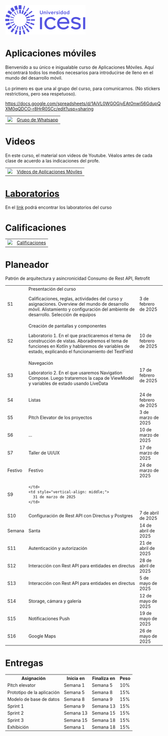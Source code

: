 
<img src="https://raw.githubusercontent.com/Domiciano/AppMoviles251/refs/heads/main/res/images/icesilogo.png" width="256">

# Aplicaciones móviles
Bienvenido a su único e inigualable curso de Aplicaciones Móviles. Aquí encontrará todos los medios necesarios para introducirse de lleno en el mundo del desarrollo móvil.<br><br>
Lo primero es que una al grupo del curso, para comunicarnos. (No stickers restrictions, pero sea respetuoso).

https://docs.google.com/spreadsheets/d/1AiVL0WGOGiyEAtOnwi56GdupQXM0qQDCO-r8HrR0SCc/edit?usp=sharing


<table style="border-collapse: collapse; border: none;" border="0">
  <tr>
    <td>
      <a href="https://chat.whatsapp.com/JYLSxmxlfz7FVj1XA3l3bI">
        <img src="https://upload.wikimedia.org/wikipedia/commons/thumb/6/6b/WhatsApp.svg/479px-WhatsApp.svg.png" width="64">
      </a>
    </td>
    <td style="vertical-align: middle;">
      <a href="https://chat.whatsapp.com/JYLSxmxlfz7FVj1XA3l3bI">Grupo de Whatsapp</a>
    </td>
  </tr>
</table>

# Videos
En este curso, el material son videos de Youtube. Véalos antes de cada clase de acuerdo a las indicaciones del profe.

<table style="border-collapse: collapse; border: none;" border="0">
  <tr>
    <td>
      <a href="https://miro.com/app/board/o9J_l2waJG0=">
        <img src="https://store-images.s-microsoft.com/image/apps.59334.13959754522315136.c4ea2415-8e3c-42bf-8f77-e885eb7c11a1.be6eacf3-e0b4-4478-9abc-47192806c1b5" width="64">
      </a>
    </td>
    <td style="vertical-align: middle;">
      <a href="https://miro.com/app/board/o9J_l2waJG0=">Videos de Aplicaciones Móviles</a>
    </td>
  </tr>
</table>

# <a href="https://github.com/Domiciano/AppMoviles251/tree/main/Laboratorios/readme.md">Laboratorios</a>
En el <a href="https://github.com/Domiciano/AppMoviles251/tree/main/Laboratorios/readme.md">link</a> podrá encontrar los laboratorios del curso

# Calificaciones

<table style="border-collapse: collapse; border: none;" border="0">
  <tr>
    <td>
      <a href="https://docs.google.com/spreadsheets/d/13BZAcaCm4q2huaxT8fdEFLEQxcjKCF_y/edit?usp=sharing&ouid=117897710133227559254&rtpof=true&sd=true">
        <img src="https://cdn-icons-png.flaticon.com/512/5968/5968557.png" width="64">
      </a>
    </td>
    <td style="vertical-align: middle;">
      <a href="https://docs.google.com/spreadsheets/d/13BZAcaCm4q2huaxT8fdEFLEQxcjKCF_y/edit?usp=sharing&ouid=117897710133227559254&rtpof=true&sd=true">Calificaciones</a>
    </td>
  </tr>
</table>


# Planeador
<table style="border-collapse: collapse; border: none;" border="0">
  <tr>
    <td>
      S1
    </td>
    <td>
      Presentación del curso
      <p>Calificaciones, reglas, actividades del curso y asignaciones. Overview del mundo de desarrollo móvil. Alistamiento y configuración del ambiente de desarrollo. Selección de equipos</p>
    </td>
    <td style="vertical-align: middle;">
      3 de febrero de 2025
    </td>
  </tr>
  <tr>
    <td>
      S2
    </td>
    <td>
      Creación de pantallas y componentes
      <p>Laboratorio 1. En el que practicaremos el tema de construcción de vistas. Aboradremos el tema de funciones en Kotlin y hablaremos de variables de estado, explicando el funcionamiento del TextField</p>
    </td>
    <td style="vertical-align: middle;">
      10 de febrero de 2025
    </td>
  </tr>

  <tr>
    <td>
      S3
    </td>
    <td>
      Navegación
      <p>Laboratorio 2. En el que usaremos Navigation Compose. Luego trataremos la capa de ViewModel y variables de estado usando LiveData</p>
    </td>
    <td style="vertical-align: middle;">
      17 de febrero de 2025
    </td>
  </tr>

  <tr>
    <td>
      S4
    </td>
    <td>
      Listas
    </td>
    <td style="vertical-align: middle;">
      24 de febrero de 2025
    </td>
  </tr>

  <tr>
    <td>
      S5
    </td>
    <td>
      Pitch Elevator de los proyectos
    </td>
    <td style="vertical-align: middle;">
      3 de marzo de 2025
    </td>
  </tr>
    Patrón de arquitectura y asincronicidad
    Consumo de Rest API, Retrofit
  <tr>
    <td>
      S6
    </td>
    <td>
      ...
    </td>
    <td style="vertical-align: middle;">
      10 de marzo de 2025
    </td>
  </tr>
  
  <tr>
    <td>
      S7
    </td>
    <td>
      Taller de UI/UX
    </td>
    <td style="vertical-align: middle;">
      17 de marzo de 2025
    </td>
  </tr>

  <tr>
    <td>
      Festivo
    </td>
    <td>
      Festivo
    </td>
    <td style="vertical-align: middle;">
      24 de marzo de 2025
    </td>
  </tr>
  
  
  <tr>
    <td>
      S9
    </td>
    <td>
      
    </td>
    <td style="vertical-align: middle;">
      31 de marzo de 2025
    </td>
  </tr>

  
  <tr>
    <td>
      S10
    </td>
    <td>
      Configuración de Rest API con Directus y Postgres
    </td>
    <td style="vertical-align: middle;">
      7 de abril de 2025
    </td>
  </tr>

  <tr>
    <td>
      Semana
    </td>
    <td>
      Santa
    </td>
    <td style="vertical-align: middle;">
      14 de abril de 2025
    </td>
  </tr>

  <tr>
    <td>
      S11
    </td>
    <td>
      Autenticación y autorización
    </td>
    <td style="vertical-align: middle;">
      21 de abril de 2025
    </td>
  </tr>

  <tr>
    <td>
      S12
    </td>
    <td>
      Interacción con Rest API para entidades en directus
    </td>
    <td style="vertical-align: middle;">
      28 de abril de 2025
    </td>
  </tr>

  <tr>
    <td>
      S13
    </td>
    <td>
      Interacción con Rest API para entidades en directus 
    </td>
    <td style="vertical-align: middle;">
      5 de mayo de 2025
    </td>
  </tr>

  <tr>
    <td>
      S14
    </td>
    <td>
      Storage, cámara y galería
    </td>
    <td style="vertical-align: middle;">
      12 de mayo de 2025
    </td>
  </tr>

  <tr>
    <td>
      S15
    </td>
    <td>
      Notificaciones Push
    </td>
    <td style="vertical-align: middle;">
      19 de mayo de 2025
    </td>
  </tr>

  <tr>
    <td>
      S16
    </td>
    <td>
      Google Maps
    </td>
    <td style="vertical-align: middle;">
      26 de mayo de 2025
    </td>
  </tr>
  
</table>

# Entregas

<table style="border-collapse: collapse; border: none;" border="0">

  <tr>
    <th>Asignación</th>
    <th>Inicia en</th>
    <th>Finaliza en</th>
    <th>Peso</th>
  </tr>
  <tr>
    <td>
      Pitch elevator
    </td>
    <td>
      Semana 1
    </td>
    <td style="vertical-align: middle;">
      Semana 5
    </td>
    <td style="vertical-align: middle;">
      10%
    </td>
  </tr>
  <tr>
    <td>
      Prototipo de la aplicación
    </td>
    <td>
      Semana 5
    </td>
    <td style="vertical-align: middle;">
      Semana 8
    </td>
    <td style="vertical-align: middle;">
      15%
    </td>
  </tr>

  <tr>
    <td>
      Modelo de base de datos
    </td>
    <td>
      Semana 8
    </td>
    <td style="vertical-align: middle;">
      Semana 9
    </td>
    <td style="vertical-align: middle;">
      15%
    </td>
  </tr>

  <tr>
    <td>
      Sprint 1
    </td>
    <td>
      Semana 9
    </td>
    <td style="vertical-align: middle;">
      Semana 13
    </td>
    <td style="vertical-align: middle;">
      15%
    </td>
  </tr>

  <tr>
    <td>
      Sprint 2
    </td>
    <td>
      Semana 13
    </td>
    <td style="vertical-align: middle;">
      Semana 15
    </td>
    <td style="vertical-align: middle;">
      15%
    </td>
  </tr>

  <tr>
    <td>
      Sprint 3
    </td>
    <td>
      Semana 15
    </td>
    <td style="vertical-align: middle;">
      Semana 18
    </td>
    <td style="vertical-align: middle;">
      15%
    </td>
  </tr>
  
  <tr>
    <td>
      Exhibición
    </td>
    <td>
      Semana 1
    </td>
    <td style="vertical-align: middle;">
      Semana 18
    </td>
    <td style="vertical-align: middle;">
      15%
    </td>
  </tr>
  
  
</table>
